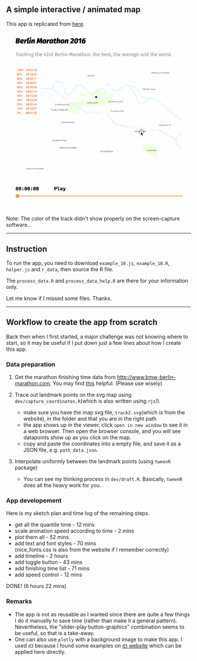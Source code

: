 ## A simple interactive / animated map

This app is replicated from [here](https://interaktiv.morgenpost.de/berlin-marathon-2016/).

![](simple_map.gif)

Note: The color of the track didn't show properly on the screen-capture software...

---

## Instruction
To run the app, you need to download `example_10.js`, `example_10.R`, `helper.js` and `r_data`, then source the R file.

The `process_data.R` and `process_data_help.R` are there for your information only. 

Let me know if I missed some files. Thanks.

---
 
## Workflow to create the app from scratch
Back then when I first started, a major challenge was not knowing where to start, so it may be useful if I put down just a few lines about how I create this app.

### Data preparation
1. Get the marathon finishing time data from http://www.bmw-berlin-marathon.com. You may find [this](https://github.com/stappit/berlin-marathon) helpful. (Please use wisely)
2. Trace out landmark points on the svg map using `dev/capture_coordinates.R`(which is also written using `rjs`!).
    - make sure you have the map svg file, `track2.svg`(which is from the website), in the folder and that you are in the right path
    - the app shows up in the viewer, click `open in new window` to see it in a web browser. Then open the browser console, and you will see datapoints show up as you click on the map.
    - copy and paste the coordinates into a empty file, and save it as a JSON file, e.g. `path_data.json`.

3. Interpolate uniformly between the landmark points (using `tweenR` package) 
    - You can see my thinking process in `dev/draft.R`. Basically, `tweenR` does all the heavy work for you.  

### App developement
Here is my sketch plan and time log of the remaining steps.

- get all the quantile time - 12 mins 
- scale animation speed according to time - 2 mins
- plot them all - 52 mins
- add text and font styles - 70 mins  
(nice_fonts.css is also from the website if I remember correctly)
- add timeline - 2 hours
- add toggle button - 43 mins
- add finishing time list - 71 mins
- add speed control - 12 mins

DONE! (6 hours 22 mins)


### Remarks
- The app is not as reusable as I wanted since there are quite a few things I do it manuelly to save time (rather than make it a general pattern). Nevertheless, the "slider-play button-graphics" combination seems to be useful, so that is a take-away.
- One can also use `plotly` with a background image to make this app. I used `d3` because I found some examples on [`d3` website](https://github.com/d3/d3/wiki/gallery) which can be applied here directly. 


